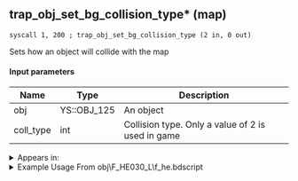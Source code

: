## trap_obj_set_bg_collision_type* (map)

`syscall 1, 200 ; trap_obj_set_bg_collision_type (2 in, 0 out)`

Sets how an object will collide with the map

#### Input parameters
| Name | Type | Description
|------|------|------------
| obj   | YS::OBJ_125   | An object
| coll_type   | int   | Collision type. Only a value of 2 is used in game




<details>
	<summary>Appears in:</summary>
| filename | Entity (obj)
|----------|-------------
| obj\F_HE030_L\f_he.bdscript       | ((F) Phil minigame L (HE))          
| obj\F_HE030_L_FREE\f_he.bdscript       | ((F) Phil minigame L (FREE) (HE))          
| obj\F_HE030_S\f_he.bdscript       | ((F) Phil minigame S (HE))          
| obj\F_HE030_S_FREE\f_he.bdscript       | ((F) Phil minigame S (FREE) (HE))          
| obj\F_WI400\f_wi.bdscript       | ((F) Box (Pete throws) (WI))          
| obj\F_WI410\f_wi.bdscript       | ((F) Barrel (Pete throws) (WI))          
| obj\F_WI420\f_wi.bdscript       | ((F) Bowl (Pete throws) (WI))          

</details>

<details>
	<summary>Example Usage From obj\F_HE030_L\f_he.bdscript</summary>
```
L2612:
 popToSp 0
 pushFromFSp 0
 syscall 1, 74 ; trap_obj_idle (1 in, 0 out)
 pushFromFSp 0
 pushImm 3
 syscall 1, 70 ; trap_obj_set_flag (2 in, 0 out)
 pushFromFSp 0
 pushImm 5
 syscall 1, 70 ; trap_obj_set_flag (2 in, 0 out)
 pushImm 75
 pushImm 0
 syscall 1, 41 ; trap_signal_call (2 in, 0 out)
 pushFromFSp 0
 pushImm 2
 syscall 1, 200 ; trap_obj_set_bg_collision_type (2 in, 0 out)
 ret
```
</details>

